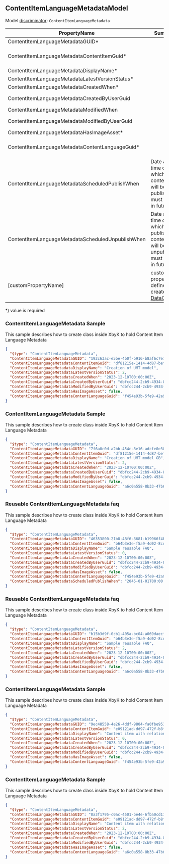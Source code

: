 <!-- generated file with tool "Kentico.Xperience.UMT.DocUtils" - edited through template "UmtModel.cshtml" -->
## ContentItemLanguageMetadataModel
Model [discriminator](../UmtModel.md#discriminator): `ContentItemLanguageMetadata`

|PropertyName|Summary|.NET Type|Notes|
|---|---|---|---|
|ContentItemLanguageMetadataGUID\*||System.Guid?|[UniqueId](../UmtModel.md#UniqueId)|
|ContentItemLanguageMetadataContentItemGuid\*||System.Guid?|Reference to [ContentItemInfo](../References.md#ContentItemInfo) on property ContentItemLanguageMetaDataContentItemID **required**|
|ContentItemLanguageMetadataDisplayName\*||string?||
|ContentItemLanguageMetadataLatestVersionStatus\*||CMS.ContentEngine.VersionStatus?||
|ContentItemLanguageMetadataCreatedWhen\*||System.DateTime?||
|ContentItemLanguageMetadataCreatedByUserGuid||System.Guid?|Reference to [UserInfo](../References.md#UserInfo) on property ContentItemLanguageMetadataCreatedByUserID|
|ContentItemLanguageMetadataModifiedWhen||System.DateTime?||
|ContentItemLanguageMetadataModifiedByUserGuid||System.Guid?|Reference to [UserInfo](../References.md#UserInfo) on property ContentItemLanguageMetadataModifiedByUserID|
|ContentItemLanguageMetadataHasImageAsset\*||bool?||
|ContentItemLanguageMetadataContentLanguageGuid\*||System.Guid?|Reference to [ContentLanguageInfo](../References.md#ContentLanguageInfo) on property ContentItemLanguageMetadataContentLanguageID **required**|
|ContentItemLanguageMetadataScheduledPublishWhen|Date and time on which draft content item will be published, must be set in future|System.DateTime?||
|ContentItemLanguageMetadataScheduledUnpublishWhen|Date and time on which published content item will be unpublished, must be set in future|System.DateTime?||
|[customPropertyName]|custom property defined by created [DataClass](./DataClassModel.md)|.NET type defined by data class field||

<p>*) value is required</p>


### ContentItemLanguageMetadata Sample
This sample describes how to create class inside XbyK to hold Content Item Language Metadata
```json
{
  "$type": "ContentItemLanguageMetadata",
  "ContentItemLanguageMetadataGUID": "192c63ac-e5be-4b0f-b916-b8af6c7e79a9",
  "ContentItemLanguageMetadataContentItemGuid": "df81215e-1414-4d87-befd-ae123f4e5653",
  "ContentItemLanguageMetadataDisplayName": "Creation of UMT model",
  "ContentItemLanguageMetadataLatestVersionStatus": 2,
  "ContentItemLanguageMetadataCreatedWhen": "2023-12-10T00:00:00Z",
  "ContentItemLanguageMetadataCreatedByUserGuid": "dbfcc244-2cb9-4934-857f-9d75404c1553",
  "ContentItemLanguageMetadataModifiedByUserGuid": "dbfcc244-2cb9-4934-857f-9d75404c1553",
  "ContentItemLanguageMetadataHasImageAsset": false,
  "ContentItemLanguageMetadataContentLanguageGuid": "f454e93b-5fe9-42a9-b1af-b572234ed9c4"
}
```

### ContentItemLanguageMetadata Sample
This sample describes how to create class inside XbyK to hold Content Item Language Metadata
```json
{
  "$type": "ContentItemLanguageMetadata",
  "ContentItemLanguageMetadataGUID": "7f6a0c0d-a2bb-454c-8e16-adcfe0e38d17",
  "ContentItemLanguageMetadataContentItemGuid": "df81215e-1414-4d87-befd-ae123f4e5653",
  "ContentItemLanguageMetadataDisplayName": "Creation of UMT model GB",
  "ContentItemLanguageMetadataLatestVersionStatus": 2,
  "ContentItemLanguageMetadataCreatedWhen": "2023-12-10T00:00:00Z",
  "ContentItemLanguageMetadataCreatedByUserGuid": "dbfcc244-2cb9-4934-857f-9d75404c1553",
  "ContentItemLanguageMetadataModifiedByUserGuid": "dbfcc244-2cb9-4934-857f-9d75404c1553",
  "ContentItemLanguageMetadataHasImageAsset": false,
  "ContentItemLanguageMetadataContentLanguageGuid": "a6c0a558-8b33-47b6-87a8-491b437c9923"
}
```

### Reusable ContentItemLanguageMetadata faq
This sample describes how to create class inside XbyK to hold Content Item Language Metadata
```json
{
  "$type": "ContentItemLanguageMetadata",
  "ContentItemLanguageMetadataGUID": "46353800-21b8-48f6-8681-b19966f4b6eb",
  "ContentItemLanguageMetadataContentItemGuid": "b64b3e3e-f5a9-4d02-8cdb-6d81805c0fee",
  "ContentItemLanguageMetadataDisplayName": "Sample reusable FAQ",
  "ContentItemLanguageMetadataLatestVersionStatus": 0,
  "ContentItemLanguageMetadataCreatedWhen": "2023-12-10T00:00:00Z",
  "ContentItemLanguageMetadataCreatedByUserGuid": "dbfcc244-2cb9-4934-857f-9d75404c1553",
  "ContentItemLanguageMetadataModifiedByUserGuid": "dbfcc244-2cb9-4934-857f-9d75404c1553",
  "ContentItemLanguageMetadataHasImageAsset": false,
  "ContentItemLanguageMetadataContentLanguageGuid": "f454e93b-5fe9-42a9-b1af-b572234ed9c4",
  "ContentItemLanguageMetadataScheduledPublishWhen": "2045-01-01T00:00:00Z"
}
```

### Reusable ContentItemLanguageMetadata faq
This sample describes how to create class inside XbyK to hold Content Item Language Metadata
```json
{
  "$type": "ContentItemLanguageMetadata",
  "ContentItemLanguageMetadataGUID": "b15b3d9f-0cb1-405a-bc04-a069daecf72d",
  "ContentItemLanguageMetadataContentItemGuid": "b64b3e3e-f5a9-4d02-8cdb-6d81805c0fee",
  "ContentItemLanguageMetadataDisplayName": "Sample reusable FAQ",
  "ContentItemLanguageMetadataLatestVersionStatus": 2,
  "ContentItemLanguageMetadataCreatedWhen": "2023-12-10T00:00:00Z",
  "ContentItemLanguageMetadataCreatedByUserGuid": "dbfcc244-2cb9-4934-857f-9d75404c1553",
  "ContentItemLanguageMetadataModifiedByUserGuid": "dbfcc244-2cb9-4934-857f-9d75404c1553",
  "ContentItemLanguageMetadataHasImageAsset": false,
  "ContentItemLanguageMetadataContentLanguageGuid": "a6c0a558-8b33-47b6-87a8-491b437c9923"
}
```

### ContentItemLanguageMetadata Sample
This sample describes how to create class inside XbyK to hold Content Item Language Metadata
```json
{
  "$type": "ContentItemLanguageMetadata",
  "ContentItemLanguageMetadataGUID": "9ec48558-4e26-4ddf-9804-fa0fbe95142d",
  "ContentItemLanguageMetadataContentItemGuid": "e09121ad-dd97-472f-b8f6-85fe5428ed6a",
  "ContentItemLanguageMetadataDisplayName": "Content item with relations",
  "ContentItemLanguageMetadataLatestVersionStatus": 0,
  "ContentItemLanguageMetadataCreatedWhen": "2023-12-10T00:00:00Z",
  "ContentItemLanguageMetadataCreatedByUserGuid": "dbfcc244-2cb9-4934-857f-9d75404c1553",
  "ContentItemLanguageMetadataModifiedByUserGuid": "dbfcc244-2cb9-4934-857f-9d75404c1553",
  "ContentItemLanguageMetadataHasImageAsset": false,
  "ContentItemLanguageMetadataContentLanguageGuid": "f454e93b-5fe9-42a9-b1af-b572234ed9c4"
}
```

### ContentItemLanguageMetadata Sample
This sample describes how to create class inside XbyK to hold Content Item Language Metadata
```json
{
  "$type": "ContentItemLanguageMetadata",
  "ContentItemLanguageMetadataGUID": "8a3f1795-c0ac-4501-be4e-6fba0cd11654",
  "ContentItemLanguageMetadataContentItemGuid": "e09121ad-dd97-472f-b8f6-85fe5428ed6a",
  "ContentItemLanguageMetadataDisplayName": "Content item with relations en-GB",
  "ContentItemLanguageMetadataLatestVersionStatus": 2,
  "ContentItemLanguageMetadataCreatedWhen": "2023-12-10T00:00:00Z",
  "ContentItemLanguageMetadataCreatedByUserGuid": "dbfcc244-2cb9-4934-857f-9d75404c1553",
  "ContentItemLanguageMetadataModifiedByUserGuid": "dbfcc244-2cb9-4934-857f-9d75404c1553",
  "ContentItemLanguageMetadataHasImageAsset": false,
  "ContentItemLanguageMetadataContentLanguageGuid": "a6c0a558-8b33-47b6-87a8-491b437c9923"
}
```

